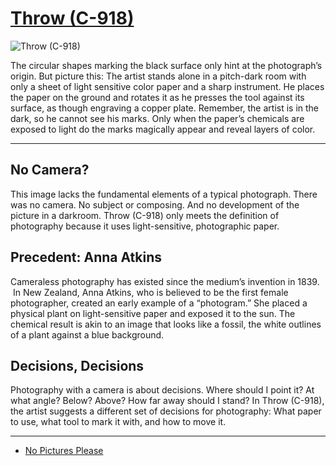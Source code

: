 # [Throw (C-918)](http://artstories.artsmia.org/#/o/109112)
![Throw (C-918)](http://api.artsmia.org/images/109112/large.jpg)

The circular shapes marking the black surface only hint at the photograph’s origin. But picture this: The artist stands alone in a pitch-dark room with only a sheet of light sensitive color paper and a sharp instrument. He places the paper on the ground and rotates it as he presses the tool against its surface, as though engraving a copper plate. Remember, the artist is in the dark, so he cannot see his marks. Only when the paper’s chemicals are exposed to light do the marks magically appear and reveal layers of color.  

---

## No Camera?

This image lacks the fundamental elements of a typical photograph. There was no camera. No subject or composing. And no development of the picture in a darkroom. Throw (C-918) only meets the definition of photography because it uses light-sensitive, photographic paper.

## Precedent: Anna Atkins

Cameraless photography has existed since the medium’s invention in 1839.  In New Zealand, Anna Atkins, who is believed to be the first female photographer, created an early example of a “photogram.” She placed a physical plant on light-sensitive paper and exposed it to the sun. The chemical result is akin to an image that looks like a fossil, the white outlines of a plant against a blue background.  

## Decisions, Decisions

Photography with a camera is about decisions. Where should I point it? At what angle? Below? Above? How far away should I stand? In Throw (C-918), the artist suggests a different set of decisions for photography: What paper to use, what tool to mark it with, and how to move it. 

---

* [No Pictures Please](../stories/no-pictures-please.md)
